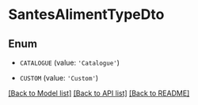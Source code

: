 # SantesAlimentTypeDto


## Enum

* `CATALOGUE` (value: `'Catalogue'`)

* `CUSTOM` (value: `'Custom'`)

[[Back to Model list]](../README.md#documentation-for-models) [[Back to API list]](../README.md#documentation-for-api-endpoints) [[Back to README]](../README.md)


